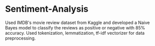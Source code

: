 # Sentiment-Analysis
Used IMDB's movie review dataset from Kaggle and developed a Naive Bayes model to classify the reviews as positive or negative with 85% accuracy. Used tokenization, lemmatization, tf-idf vectorizer for data preprocessing.
